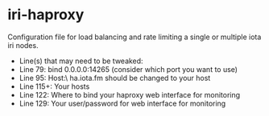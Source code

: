 # iri-haproxy
Configuration file for load balancing and rate limiting a single or multiple iota iri nodes.

 * Line(s) that may need to be tweaked:
 * Line 79: bind 0.0.0.0:14265 (consider which port you want to use)
 * Line 95: Host:\ ha.iota.fm should be changed to your host
 * Line 115+: Your hosts
 * Line 122: Where to bind your haproxy web interface for monitoring
 * Line 129: Your user/password for web interface for monitoring
